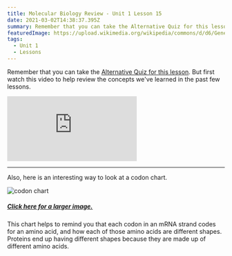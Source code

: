 ```yaml
---
title: Molecular Biology Review - Unit 1 Lesson 15
date: 2021-03-02T14:38:37.395Z
summary: Remember that you can take the Alternative Quiz for this lesson!
featuredImage: https://upload.wikimedia.org/wikipedia/commons/d/d6/GeneticCode21-version-2.svg
tags:
  - Unit 1
  - Lessons
---
```

Remember that you can take the [Alternative Quiz for this lesson](/posts/unit-1-lesson-15-alternative-quiz/). But first watch this video to help review the concepts we've learned in the past few lessons.

<div class="youtube-container"><iframe class="responsive-iframe" src="https://www.youtube.com/embed/oefAI2x2CQM" frameborder="0" allow="accelerometer; autoplay; clipboard-write; encrypted-media; gyroscope; picture-in-picture" allowfullscreen></iframe></div>

---

Also, here is an interesting way to look at a codon chart.

![codon chart](https://upload.wikimedia.org/wikipedia/commons/d/d6/GeneticCode21-version-2.svg)

##### [Click here for a larger image.](https://upload.wikimedia.org/wikipedia/commons/d/d6/GeneticCode21-version-2.svg)

This chart helps to remind you that each codon in an mRNA strand codes for an amino acid, and how each of those amino acids are different shapes. Proteins end up having different shapes because they are made up of different amino acids.